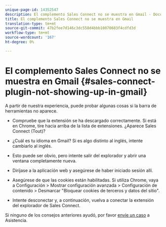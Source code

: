 ```yaml
---
unique-page-id: 14352547
description: El complemento Sales Connect no se muestra en Gmail - Documentos de marketing - Documentación del producto
title: El complemento Sales Connect no se muestra en Gmail
translation-type: tm+mt
source-git-commit: 47b2fee7d146c3dc558d4bbb10070683f4cdfd3d
workflow-type: tm+mt
source-wordcount: '167'
ht-degree: 0%

---
```



# El complemento Sales Connect no se muestra en Gmail {#sales-connect-plugin-not-showing-up-in-gmail}

A partir de nuestra experiencia, puede probar algunas cosas si la barra de herramientas no aparece.

- Compruebe que la extensión se ha descargado correctamente. Si está en Chrome, tire hacia arriba de la lista de extensiones. ¿Aparece Sales Connect (Tout)?

- ¿Cuál es tu idioma en Gmail? Si es algo distinto al inglés, intente cambiarlo al inglés.

- Esto puede ser obvio, pero intente salir del explorador y abrir una ventana completamente nueva.

- Diríjase a la aplicación [](http://toutapp.com/login) web y asegúrese de haber iniciado sesión allí.

- Asegúrese de que las cookies están habilitadas. Si utiliza Chrome, vaya a Configuración > Mostrar configuración avanzada > Configuración de contenido > Desmarcar &quot;Bloquear cookies de terceros y datos del sitio&quot;.

- Intente desconectar y, a continuación, vuelva a conectar la extensión del explorador de Sales Connect.

Si ninguno de los consejos anteriores ayudó, por favor [envíe un caso](http://nation.marketo.com/community/support_solutions) a Asistencia.
